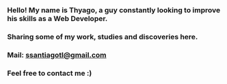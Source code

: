 ### Hello! My name is Thyago, a guy constantly looking to improve his skills as a Web Developer. 
### Sharing some of my work, studies and discoveries here.

### Mail: ssantiagotl@gmail.com
### Feel free to contact me :)
